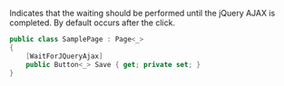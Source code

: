 Indicates that the waiting should be performed until the jQuery AJAX is completed. By default occurs after the click.

```cs
public class SamplePage : Page<_>
{
    [WaitForJQueryAjax]
    public Button<_> Save { get; private set; }
}
```